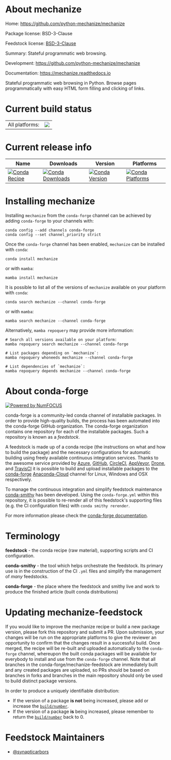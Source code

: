 About mechanize
===============

Home: https://github.com/python-mechanize/mechanize

Package license: BSD-3-Clause

Feedstock license: [BSD-3-Clause](https://github.com/conda-forge/mechanize-feedstock/blob/main/LICENSE.txt)

Summary: Stateful programmatic web browsing.

Development: https://github.com/python-mechanize/mechanize

Documentation: https://mechanize.readthedocs.io

Stateful programmatic web browsing in Python. Browse pages programmatically with easy HTML form filling and clicking of links.


Current build status
====================


<table><tr><td>All platforms:</td>
    <td>
      <a href="https://dev.azure.com/conda-forge/feedstock-builds/_build/latest?definitionId=621&branchName=main">
        <img src="https://dev.azure.com/conda-forge/feedstock-builds/_apis/build/status/mechanize-feedstock?branchName=main">
      </a>
    </td>
  </tr>
</table>

Current release info
====================

| Name | Downloads | Version | Platforms |
| --- | --- | --- | --- |
| [![Conda Recipe](https://img.shields.io/badge/recipe-mechanize-green.svg)](https://anaconda.org/conda-forge/mechanize) | [![Conda Downloads](https://img.shields.io/conda/dn/conda-forge/mechanize.svg)](https://anaconda.org/conda-forge/mechanize) | [![Conda Version](https://img.shields.io/conda/vn/conda-forge/mechanize.svg)](https://anaconda.org/conda-forge/mechanize) | [![Conda Platforms](https://img.shields.io/conda/pn/conda-forge/mechanize.svg)](https://anaconda.org/conda-forge/mechanize) |

Installing mechanize
====================

Installing `mechanize` from the `conda-forge` channel can be achieved by adding `conda-forge` to your channels with:

```
conda config --add channels conda-forge
conda config --set channel_priority strict
```

Once the `conda-forge` channel has been enabled, `mechanize` can be installed with `conda`:

```
conda install mechanize
```

or with `mamba`:

```
mamba install mechanize
```

It is possible to list all of the versions of `mechanize` available on your platform with `conda`:

```
conda search mechanize --channel conda-forge
```

or with `mamba`:

```
mamba search mechanize --channel conda-forge
```

Alternatively, `mamba repoquery` may provide more information:

```
# Search all versions available on your platform:
mamba repoquery search mechanize --channel conda-forge

# List packages depending on `mechanize`:
mamba repoquery whoneeds mechanize --channel conda-forge

# List dependencies of `mechanize`:
mamba repoquery depends mechanize --channel conda-forge
```


About conda-forge
=================

[![Powered by
NumFOCUS](https://img.shields.io/badge/powered%20by-NumFOCUS-orange.svg?style=flat&colorA=E1523D&colorB=007D8A)](https://numfocus.org)

conda-forge is a community-led conda channel of installable packages.
In order to provide high-quality builds, the process has been automated into the
conda-forge GitHub organization. The conda-forge organization contains one repository
for each of the installable packages. Such a repository is known as a *feedstock*.

A feedstock is made up of a conda recipe (the instructions on what and how to build
the package) and the necessary configurations for automatic building using freely
available continuous integration services. Thanks to the awesome service provided by
[Azure](https://azure.microsoft.com/en-us/services/devops/), [GitHub](https://github.com/),
[CircleCI](https://circleci.com/), [AppVeyor](https://www.appveyor.com/),
[Drone](https://cloud.drone.io/welcome), and [TravisCI](https://travis-ci.com/)
it is possible to build and upload installable packages to the
[conda-forge](https://anaconda.org/conda-forge) [Anaconda-Cloud](https://anaconda.org/)
channel for Linux, Windows and OSX respectively.

To manage the continuous integration and simplify feedstock maintenance
[conda-smithy](https://github.com/conda-forge/conda-smithy) has been developed.
Using the ``conda-forge.yml`` within this repository, it is possible to re-render all of
this feedstock's supporting files (e.g. the CI configuration files) with ``conda smithy rerender``.

For more information please check the [conda-forge documentation](https://conda-forge.org/docs/).

Terminology
===========

**feedstock** - the conda recipe (raw material), supporting scripts and CI configuration.

**conda-smithy** - the tool which helps orchestrate the feedstock.
                   Its primary use is in the construction of the CI ``.yml`` files
                   and simplify the management of *many* feedstocks.

**conda-forge** - the place where the feedstock and smithy live and work to
                  produce the finished article (built conda distributions)


Updating mechanize-feedstock
============================

If you would like to improve the mechanize recipe or build a new
package version, please fork this repository and submit a PR. Upon submission,
your changes will be run on the appropriate platforms to give the reviewer an
opportunity to confirm that the changes result in a successful build. Once
merged, the recipe will be re-built and uploaded automatically to the
`conda-forge` channel, whereupon the built conda packages will be available for
everybody to install and use from the `conda-forge` channel.
Note that all branches in the conda-forge/mechanize-feedstock are
immediately built and any created packages are uploaded, so PRs should be based
on branches in forks and branches in the main repository should only be used to
build distinct package versions.

In order to produce a uniquely identifiable distribution:
 * If the version of a package **is not** being increased, please add or increase
   the [``build/number``](https://docs.conda.io/projects/conda-build/en/latest/resources/define-metadata.html#build-number-and-string).
 * If the version of a package **is** being increased, please remember to return
   the [``build/number``](https://docs.conda.io/projects/conda-build/en/latest/resources/define-metadata.html#build-number-and-string)
   back to 0.

Feedstock Maintainers
=====================

* [@synapticarbors](https://github.com/synapticarbors/)

